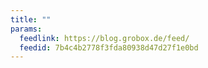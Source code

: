 ```yaml
---
title: ""
params:
  feedlink: https://blog.grobox.de/feed/
  feedid: 7b4c4b2778f3fda80938d47d27f1e0bd
---
```

